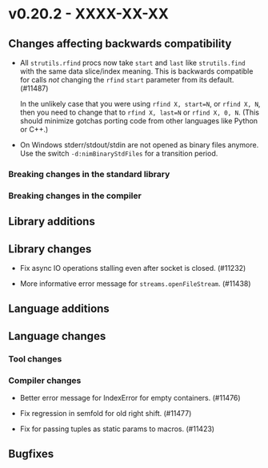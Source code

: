 # v0.20.2 - XXXX-XX-XX


## Changes affecting backwards compatibility

- All `strutils.rfind` procs now take `start` and `last` like `strutils.find`
  with the same data slice/index meaning. This is backwards compatible for
  calls *not* changing the `rfind` `start` parameter from its default. (#11487)

  In the unlikely case that you were using `rfind X, start=N`, or `rfind X, N`,
  then you need to change that to `rfind X, last=N` or `rfind X, 0, N`. (This
  should minimize gotchas porting code from other languages like Python or C++.)

- On Windows stderr/stdout/stdin are not opened as binary files anymore. Use the switch
  `-d:nimBinaryStdFiles` for a transition period.

### Breaking changes in the standard library


### Breaking changes in the compiler


## Library additions


## Library changes

- Fix async IO operations stalling even after socket is closed. (#11232)

- More informative error message for `streams.openFileStream`. (#11438)


## Language additions


## Language changes


### Tool changes


### Compiler changes

- Better error message for IndexError for empty containers. (#11476)

- Fix regression in semfold for old right shift. (#11477)

- Fix for passing tuples as static params to macros. (#11423)

## Bugfixes
